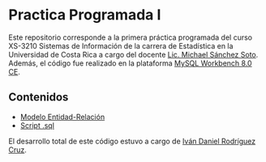 # Practica Programada I

Este repositorio corresponde a la primera práctica programada del curso XS-3210 Sistemas de Información de la carrera de Estadística en la Universidad de Costa Rica a cargo del docente [Lic. Michael Sánchez Soto](https://www.linkedin.com/in/mikesaso13/). Además, el código fue realizado en la plataforma [MySQL Workbench 8.0 CE](https://www.mysql.com/).

## Contenidos

* [Modelo Entidad-Relación](https://github.com/ivanrodc/Practica-Programada-I/blob/main/modelo_ER_final.pdf)
* [Script .sql](https://github.com/ivanrodc/Practica-Programada-I/blob/main/finalivan.sql)

El desarrollo total de este código estuvo a cargo de [Iván Daniel Rodríguez Cruz](https://www.linkedin.com/in/iv%C3%A1n-daniel-rodr%C3%ADguez-cruz-2471a325a/).

